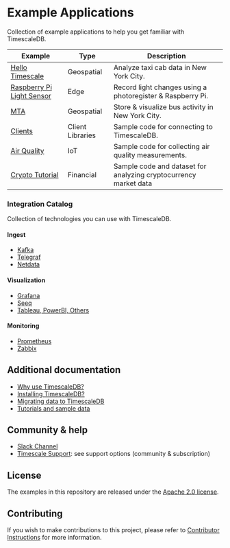 # Example Applications

Collection of example applications to help you get familiar with TimescaleDB.

| Example | Type | Description |
|---|---|---|
| [Hello Timescale](hello-timescale)| Geospatial | Analyze taxi cab data in New York City. |
| [Raspberry Pi Light Sensor](pi-light)| Edge | Record light changes using a photoregister & Raspberry Pi. |
| [MTA](mta) | Geospatial | Store & visualize bus activity in New York City. |
| [Clients](clients) | Client Libraries | Sample code for connecting to TimescaleDB. |
| [Air Quality](air-quality) | IoT | Sample code for collecting air quality measurements. |
| [Crypto Tutorial](https://github.com/timescale/examples/tree/master/crypto_tutorial) | Financial | Sample code and dataset for analyzing cryptocurrency market data|



### Integration Catalog

Collection of technologies you can use with TimescaleDB.


#### Ingest

- [Kafka](https://streamsets.com/blog/ingesting-data-apache-kafka-timescaledb/)
- [Telegraf](https://docs.timescale.com/latest/tutorials/telegraf-output-plugin)
- [Netdata](https://github.com/mahlonsmith/netdata-timescale-relay)

#### Visualization

- [Grafana](https://docs.timescale.com/latest/using-timescaledb/visualizing-data#grafana)
- [Seeq](https://seeq12.atlassian.net/wiki/spaces/KB/pages/376963207/SQL+Connection+Configuration#SQLConnectionConfiguration-TimescaleDB)
- [Tableau, PowerBI, Others](https://docs.timescale.com/latest/using-timescaledb/visualizing-data#other-viz-tools)

#### Monitoring

- [Prometheus](https://docs.timescale.com/latest/tutorials/prometheus-adapter)
- [Zabbix](https://support.zabbix.com/browse/ZBXNEXT-4868)

## Additional documentation

- [Why use TimescaleDB?](https://tsdb.co/GitHubTimescaleIntro)
- [Installing TimescaleDB?](https://tsdb.co/GitHubTimescaleInstall)
- [Migrating data to TimescaleDB](https://tsdb.co/GitHubTimescalePostgresMigrate)
- [Tutorials and sample data](https://tsdb.co/GitHubTimescaleTutorials)

## Community & help

- [Slack Channel](https://slack.timescale.com)
- [Timescale Support](https://tsdb.co/GitHubTimescaleSupport): see support options (community & subscription)

## License

The examples in this repository are released under the [Apache 2.0 license](LICENSE).

## Contributing

If you wish to make contributions to this project, please refer to [Contributor Instructions](CONTRIBUTING.md) for more information.
